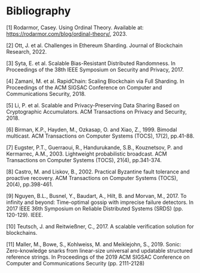 # Bibliography

\[1] Rodarmor, Casey. Using Ordinal Theory. Available at: https://rodarmor.com/blog/ordinal-theory/, 2023.

\[2] Ott, J. et al. Challenges in Ethereum Sharding. Journal of Blockchain Research, 2022.

\[3] Syta, E. et al. Scalable Bias-Resistant Distributed Randomness. In Proceedings of the 38th IEEE Symposium on Security and Privacy, 2017.

\[4] Zamani, M. et al. RapidChain: Scaling Blockchain via Full Sharding. In Proceedings of the ACM SIGSAC Conference on Computer and Communications Security, 2018.

\[5] Li, P. et al. Scalable and Privacy-Preserving Data Sharing Based on Cryptographic Accumulators. ACM Transactions on Privacy and Security, 2018.

\[6] Birman, K.P., Hayden, M., Ozkasap, O. and Xiao, Z., 1999. Bimodal multicast. ACM Transactions on Computer Systems (TOCS), 17(2), pp.41-88.

\[7] Eugster, P.T., Guerraoui, R., Handurukande, S.B., Kouznetsov, P. and Kermarrec, A.M., 2003. Lightweight probabilistic broadcast. ACM Transactions on Computer Systems (TOCS), 21(4), pp.341-374.

\[8] Castro, M. and Liskov, B., 2002. Practical Byzantine fault tolerance and proactive recovery. ACM Transactions on Computer Systems (TOCS), 20(4), pp.398-461.

\[9] Nguyen, B.L., Busnel, Y., Baudart, A., Hilt, B. and Morvan, M., 2017. To infinity and beyond: Time-optimal gossip with imprecise failure detectors. In 2017 IEEE 36th Symposium on Reliable Distributed Systems (SRDS) (pp. 120-129). IEEE.

\[10] Teutsch, J. and Reitwießner, C., 2017. A scalable verification solution for blockchains.

\[11] Maller, M., Bowe, S., Kohlweiss, M. and Meiklejohn, S., 2019. Sonic: Zero-knowledge snarks from linear-size universal and updatable structured reference strings. In Proceedings of the 2019 ACM SIGSAC Conference on Computer and Communications Security (pp. 2111-2128)
